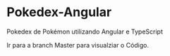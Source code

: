 # Pokedex-Angular
Pokedex de Pokémon utilizando Angular e TypeScript

Ir para a branch Master para visualziar o Código.
